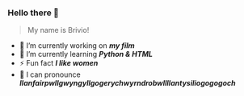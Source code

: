 ### Hello there 👋
> My name is Brivio!

<!--
**briviodarren/briviodarren** is a ✨ _special_ ✨ repository because its `README.md` (this file) appears on your GitHub profile.
Here are some ideas to get you started:
-->
- 🔭 I’m currently working on **_my film_**
- 🌱 I’m currently learning **_Python & HTML_**
- ⚡ Fun fact **_I like women_**
- 🙊 I can pronounce **_llanfairpwllgwyngyllgogerychwyrndrobwllllantysiliogogogoch_**


